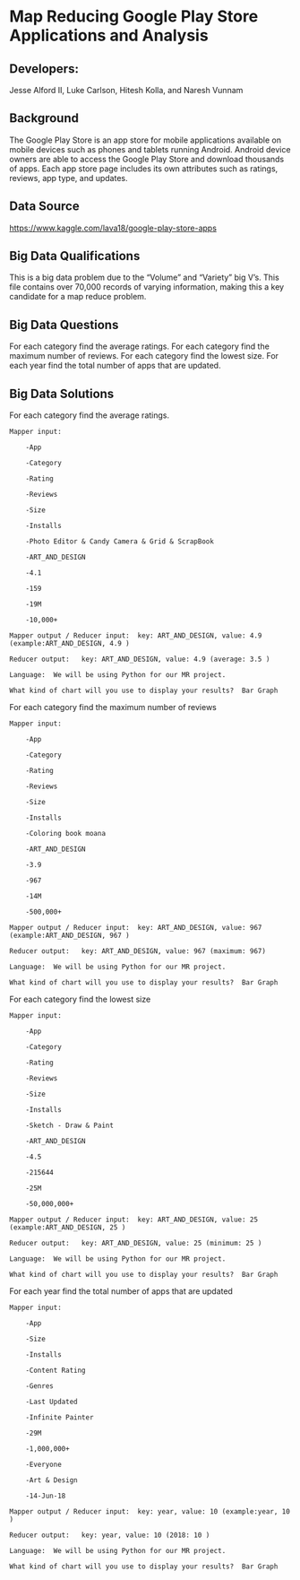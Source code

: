 # Map Reducing Google Play Store Applications and Analysis

## Developers:

Jesse Alford II, Luke Carlson, Hitesh Kolla, and Naresh Vunnam

## Background

The Google Play Store is an app store for mobile applications available on mobile devices such as phones and tablets running Android. Android device owners are able to access the Google Play Store and download thousands of apps. Each app store page includes its own attributes such as ratings, reviews, app type, and updates. 

## Data Source

https://www.kaggle.com/lava18/google-play-store-apps


## Big Data Qualifications

This is a big data problem due to the “Volume” and “Variety” big V’s. This file contains over 70,000 records of varying information, making this a key candidate for a map reduce problem.


## Big Data Questions

For each category find the average ratings.
For each category find the maximum number of reviews.
For each category find the lowest size.
For each year find the total number of apps that are updated.

## Big Data Solutions

For each category find the average ratings.

	Mapper input:  
	
		-App
		
		-Category
		
		-Rating
		
		-Reviews
		
		-Size
		
		-Installs
		
		-Photo Editor & Candy Camera & Grid & ScrapBook
		
		-ART_AND_DESIGN
		
		-4.1
		
		-159
		
		-19M
		
		-10,000+

	Mapper output / Reducer input:  key: ART_AND_DESIGN, value: 4.9 (example:ART_AND_DESIGN, 4.9 )
	
	Reducer output:   key: ART_AND_DESIGN, value: 4.9 (average: 3.5 )
	
	Language:  We will be using Python for our MR project.
	
	What kind of chart will you use to display your results?  Bar Graph

For each category find the maximum number of reviews

	Mapper input:  
	
		-App
		
		-Category
		
		-Rating
		
		-Reviews
		
		-Size
		
		-Installs
		
		-Coloring book moana
		
		-ART_AND_DESIGN
		
		-3.9
		
		-967
		
		-14M
		
		-500,000+

	Mapper output / Reducer input:  key: ART_AND_DESIGN, value: 967 (example:ART_AND_DESIGN, 967 )
	
	Reducer output:   key: ART_AND_DESIGN, value: 967 (maximum: 967)
	
	Language:  We will be using Python for our MR project.
	
	What kind of chart will you use to display your results?  Bar Graph

For each category find the lowest size

	Mapper input:  
	
		-App
		
		-Category
		
		-Rating
		
		-Reviews
		
		-Size
		
		-Installs
		
		-Sketch - Draw & Paint
		
		-ART_AND_DESIGN
		
		-4.5
		
		-215644
		
		-25M
		
		-50,000,000+

	Mapper output / Reducer input:  key: ART_AND_DESIGN, value: 25 (example:ART_AND_DESIGN, 25 )
	
	Reducer output:   key: ART_AND_DESIGN, value: 25 (minimum: 25 )
	
	Language:  We will be using Python for our MR project.
	
	What kind of chart will you use to display your results?  Bar Graph

For each year find the total number of apps that are updated

	Mapper input:  
	
		-App
		
		-Size
		
		-Installs
		
		-Content Rating
		
		-Genres
		
		-Last Updated
		
		-Infinite Painter
		
		-29M
		
		-1,000,000+
		
		-Everyone
		
		-Art & Design
		
		-14-Jun-18

	Mapper output / Reducer input:  key: year, value: 10 (example:year, 10 )
	
	Reducer output:   key: year, value: 10 (2018: 10 )
	
	Language:  We will be using Python for our MR project.
	
	What kind of chart will you use to display your results?  Bar Graph
